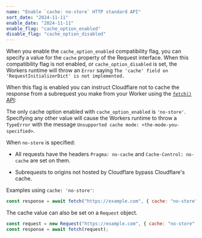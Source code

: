 ```yaml
---
name: "Enable `cache: no-store` HTTP standard API"
sort_date: "2024-11-11"
enable_date: "2024-11-11"
enable_flag: "cache_option_enabled"
disable_flag: "cache_option_disabled"
---
```


When you enable the `cache_option_enabled` compatibility flag, you can specify a value for the `cache` property of the Request interface.
When this compatibility flag is not enabled, or `cache_option_disabled` is set, the Workers runtime will throw an `Error` saying `The 'cache' field on
'RequestInitializerDict' is not implemented.`

When this flag is enabled you can instruct Cloudflare not to cache the response from a subrequest you make from your Worker using the [`fetch()` API](/workers/runtime-apis/fetch/):

The only cache option enabled with `cache_option_enabled` is `'no-store'`.
Specifying any other value will cause the Workers runtime to throw a `TypeError` with the message `Unsupported cache mode: <the-mode-you-specified>`.

When `no-store` is specified:

- All requests have the headers `Pragma: no-cache` and `Cache-Control: no-cache` are set on them.

- Subrequests to origins not hosted by Cloudflare bypass Cloudflare's cache.

Examples using `cache: 'no-store'`:

```js
const response = await fetch("https://example.com", { cache: "no-store" });
```

The cache value can also be set on a `Request` object.

```js
const request = new Request("https://example.com", { cache: "no-store" });
const response = await fetch(request);
```
